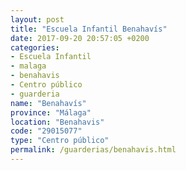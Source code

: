 ```yaml
---
layout: post
title: "Escuela Infantil Benahavís"
date: 2017-09-20 20:57:05 +0200
categories:
- Escuela Infantil
- malaga
- benahavis
- Centro público
- guarderia
name: "Benahavís"
province: "Málaga"
location: "Benahavis"
code: "29015077"
type: "Centro público"
permalink: /guarderias/benahavis.html
---
```

